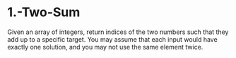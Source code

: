 # 1.-Two-Sum
Given an array of integers, return indices of the two numbers such that they add up to a specific target.  You may assume that each input would have exactly one solution, and you may not use the same element twice.
